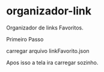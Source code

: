 # organizador-link
Organizador de  links Favoritos.

Primeiro Passo

carregar arquivo linkFavorito.json

Apos isso a tela ira carregar sozinho.

